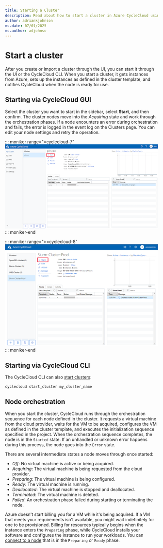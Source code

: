 ```yaml
---
title: Starting a Cluster
description: Read about how to start a cluster in Azure CycleCloud using either the UI or the CycleCloud CLI. Learn about the orchestration sequence for each cluster node.
author: adriankjohnson
ms.date: 07/01/2025
ms.author: adjohnso
---
```


# Start a cluster

After you create or import a cluster through the UI, you can start it through the UI or the CycleCloud CLI. When you start a cluster, it gets instances from Azure, sets up the instances as defined in the cluster template, and notifies CycleCloud when the node is ready for use.

## Starting via CycleCloud GUI

Select the cluster you want to start in the sidebar, select **Start**, and then confirm. The cluster nodes move into the *Acquiring* state and work through the orchestration phases. If a node encounters an error during orchestration and fails, the error is logged in
the event log on the Clusters page. You can edit your node settings and retry the operation.

::: moniker range="=cyclecloud-7"
![start cluster dialog](../images/version-7/start-cluster.png)
::: moniker-end

::: moniker range=">=cyclecloud-8"
![start cluster dialog](../images/version-8/start-cluster.png)
::: moniker-end

## Starting via CycleCloud CLI

The CycleCloud CLI can also [start clusters](~/articles/cyclecloud/cli.md#cyclecloud-start_cluster):

```bash
cyclecloud start_cluster my_cluster_name
```

## Node orchestration

When you start the cluster, CycleCloud runs through the orchestration sequence for each node defined in the cluster. It requests a virtual machine from the cloud provider, waits for the VM to be acquired, configures the VM as defined in the cluster template, and executes the initialization sequence specified in the project. When the orchestration sequence completes, the node is in the `Started` state. If an unhandled or unknown error happens during this process, the node goes into the `Error` state.

There are several intermediate states a node moves through once started:

- *Off*: No virtual machine is active or being acquired.
- *Acquiring*: The virtual machine is being requested from the cloud provider.
- *Preparing*: The virtual machine is being configured.
- *Ready*: The virtual machine is running.
- *Deallocated*: The virtual machine is stopped and deallocated.
- *Terminated*: The virtual machine is deleted.
- *Failed*: An orchestration phase failed during starting or terminating the node.

Azure doesn't start billing you for a VM while it's being acquired. If a VM that meets your requirements isn't available, you might wait indefinitely for one to be provisioned. Billing for resources typically begins when the instance enters the `Preparing` phase, while CycleCloud installs your software and configures the instance to run your workloads. You can [connect to a node](connect-to-node.md) that is in the `Preparing` or `Ready` phase.
